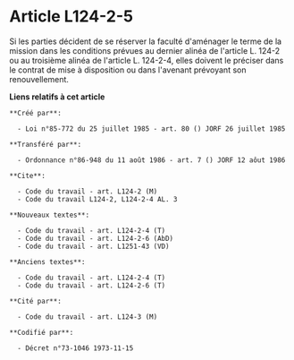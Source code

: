 # Article L124-2-5

Si les parties décident de se réserver la faculté d'aménager le terme de la mission dans les conditions prévues au dernier
alinéa de l'article L. 124-2 ou au troisième alinéa de l'article L. 124-2-4, elles doivent le préciser dans le contrat de
mise à disposition ou dans l'avenant prévoyant son renouvellement.

**Liens relatifs à cet article**

	**Créé par**:

	  - Loi n°85-772 du 25 juillet 1985 - art. 80 () JORF 26 juillet 1985

	**Transféré par**:

	  - Ordonnance n°86-948 du 11 août 1986 - art. 7 () JORF 12 aôut 1986

	**Cite**:

	  - Code du travail - art. L124-2 (M)
	  - Code du travail L124-2, L124-2-4 AL. 3

	**Nouveaux textes**:

	  - Code du travail - art. L124-2-4 (T)
	  - Code du travail - art. L124-2-6 (AbD)
	  - Code du travail - art. L1251-43 (VD)

	**Anciens textes**:

	  - Code du travail - art. L124-2-4 (T)
	  - Code du travail - art. L124-2-6 (T)

	**Cité par**:

	  - Code du travail - art. L124-3 (M)

	**Codifié par**:

	  - Décret n°73-1046 1973-11-15
